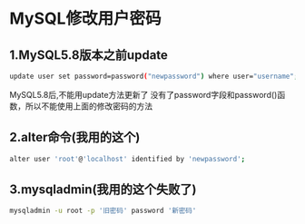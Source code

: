 # MySQL修改用户密码

## 1.MySQL5.8版本之前update

```bash
update user set password=password("newpassword") where user="username";
```

MySQL5.8后,不能用update方法更新了 没有了password字段和password()函数，所以不能使用上面的修改密码的方法

## 2.alter命令(我用的这个)

```bash
alter user 'root'@'localhost' identified by 'newpassword';
```

## 3.mysqladmin(我用的这个失败了)

```bash
mysqladmin -u root -p '旧密码' password '新密码'
```

